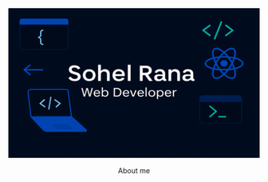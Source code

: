 <img src="https://github.com/sohelrana6105/sohelrana6105/blob/main/Github-banner.png" width="1200" height="300" alt="Project Banner">

  <P  style="text-align: center;"> About me </P>
